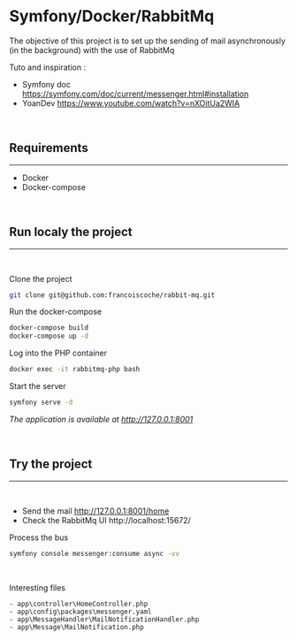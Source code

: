 # Symfony/Docker/RabbitMq

The objective of this project is to set up the sending of mail asynchronously (in the background) with the use of RabbitMq
&nbsp;

Tuto and inspiration : 
- Symfony doc https://symfony.com/doc/current/messenger.html#installation
- YoanDev https://www.youtube.com/watch?v=nXOitUa2WIA

&nbsp;

## Requirements
***

- Docker
- Docker-compose

&nbsp;

## Run localy the project
***
&nbsp;

Clone the project

```bash
git clone git@github.com:francoiscoche/rabbit-mq.git
```
Run the docker-compose

```bash
docker-compose build
docker-compose up -d
```

Log into the PHP container

```bash
docker exec -it rabbitmq-php bash
```

Start the server

```bash
symfony serve -d
```
*The application is available at http://127.0.0.1:8001*

&nbsp;

## Try the project
***
&nbsp;

- Send the mail http://127.0.0.1:8001/home
- Check the RabbitMq UI http://localhost:15672/

Process the bus
```bash
symfony console messenger:consume async -vv
```

&nbsp;

Interesting files

    - app\controller\HomeController.php
    - app\config\packages\messenger.yaml
    - app\MessageHandler\MailNotificationHandler.php
    - app\Message\MailNotification.php




